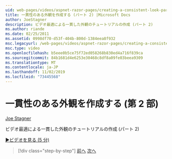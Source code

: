 ```yaml
---
uid: web-pages/videos/aspnet-razor-pages/creating-a-consistent-look-part-2
title: 一貫性のある外観を作成する (パート 2) |Microsoft Docs
author: JoeStagner
description: ビデオ最適による一貫した外観のチュートリアルの作成 (パート 2)
ms.author: riande
ms.date: 02/25/2011
ms.assetid: 0998df70-d53f-404b-800d-1384eea8f932
msc.legacyurl: /web-pages/videos/aspnet-razor-pages/creating-a-consistent-look-part-2
msc.type: video
ms.openlocfilehash: b5eee0b5ce75f72ed058268b830ed4a716f839ca
ms.sourcegitcommit: 84b1681d4e6253e30468c8df8a09fe03beea9309
ms.translationtype: MT
ms.contentlocale: ja-JP
ms.lasthandoff: 11/02/2019
ms.locfileid: "73445568"
---
```

# <a name="creating-a-consistent-look-part-2"></a>一貫性のある外観を作成する (第 2 部)

[Joe Stagner](https://github.com/JoeStagner)

ビデオ最適による一貫した外観のチュートリアルの作成 (パート 2)

[&#9654;ビデオを見る (5 分)](https://channel9.msdn.com/Blogs/ASP-NET-Site-Videos/creating-a-consistent-look-(part-2))

> [!div class="step-by-step"]
> [前へ](creating-a-consistent-look-part-1.md)
> [次へ](working-with-forms-part-1.md)

